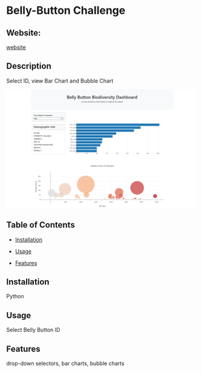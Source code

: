 # Belly-Button Challenge


## Website: 
[website](https://guardsguards.github.io/belly-button-challenge/)

## Description
Select ID, view Bar Chart and Bubble Chart

![app_image](static/images/Dashboard.png)

## Table of Contents
- [Installation](#installation)
- [Usage](#usage)


- [Features](#features)



## Installation
Python

## Usage
Select Belly Button ID





## Features
drop-down selectors, bar charts, bubble charts



